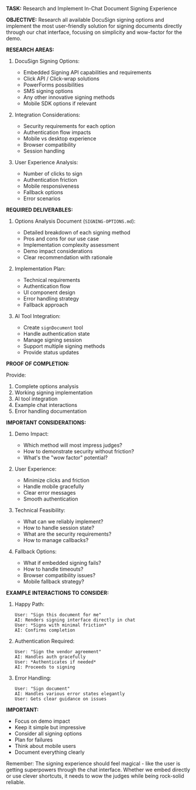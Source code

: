 **TASK:** Research and Implement In-Chat Document Signing Experience

**OBJECTIVE:** Research all available DocuSign signing options and implement the most user-friendly solution for signing documents directly through our chat interface, focusing on simplicity and wow-factor for the demo.

**RESEARCH AREAS:**

1. DocuSign Signing Options:
   - Embedded Signing API capabilities and requirements
   - Click API / Click-wrap solutions
   - PowerForms possibilities
   - SMS signing options
   - Any other innovative signing methods
   - Mobile SDK options if relevant

2. Integration Considerations:
   - Security requirements for each option
   - Authentication flow impacts
   - Mobile vs desktop experience
   - Browser compatibility
   - Session handling

3. User Experience Analysis:
   - Number of clicks to sign
   - Authentication friction
   - Mobile responsiveness
   - Fallback options
   - Error scenarios

**REQUIRED DELIVERABLES:**

1. Options Analysis Document (`SIGNING-OPTIONS.md`):
   - Detailed breakdown of each signing method
   - Pros and cons for our use case
   - Implementation complexity assessment
   - Demo impact considerations
   - Clear recommendation with rationale

2. Implementation Plan:
   - Technical requirements
   - Authentication flow
   - UI component design
   - Error handling strategy
   - Fallback approach

3. AI Tool Integration:
   - Create `signDocument` tool
   - Handle authentication state
   - Manage signing session
   - Support multiple signing methods
   - Provide status updates

**PROOF OF COMPLETION:**

Provide:
1. Complete options analysis
2. Working signing implementation
3. AI tool integration
4. Example chat interactions
5. Error handling documentation

**IMPORTANT CONSIDERATIONS:**

1. Demo Impact:
   - Which method will most impress judges?
   - How to demonstrate security without friction?
   - What's the "wow factor" potential?

2. User Experience:
   - Minimize clicks and friction
   - Handle mobile gracefully
   - Clear error messages
   - Smooth authentication

3. Technical Feasibility:
   - What can we reliably implement?
   - How to handle session state?
   - What are the security requirements?
   - How to manage callbacks?

4. Fallback Options:
   - What if embedded signing fails?
   - How to handle timeouts?
   - Browser compatibility issues?
   - Mobile fallback strategy?

**EXAMPLE INTERACTIONS TO CONSIDER:**

1. Happy Path:
   ```
   User: "Sign this document for me"
   AI: Renders signing interface directly in chat
   User: *Signs with minimal friction*
   AI: Confirms completion
   ```

2. Authentication Required:
   ```
   User: "Sign the vendor agreement"
   AI: Handles auth gracefully
   User: *Authenticates if needed*
   AI: Proceeds to signing
   ```

3. Error Handling:
   ```
   User: "Sign document"
   AI: Handles various error states elegantly
   User: Gets clear guidance on issues
   ```

**IMPORTANT:**
- Focus on demo impact
- Keep it simple but impressive
- Consider all signing options
- Plan for failures
- Think about mobile users
- Document everything clearly

Remember: The signing experience should feel magical - like the user is getting superpowers through the chat interface. Whether we embed directly or use clever shortcuts, it needs to wow the judges while being rock-solid reliable. 